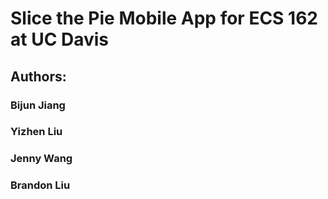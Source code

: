 # Slice the Pie Mobile App for ECS 162 at UC Davis
## Authors:
### Bijun Jiang
### Yizhen Liu
### Jenny Wang
### Brandon Liu
